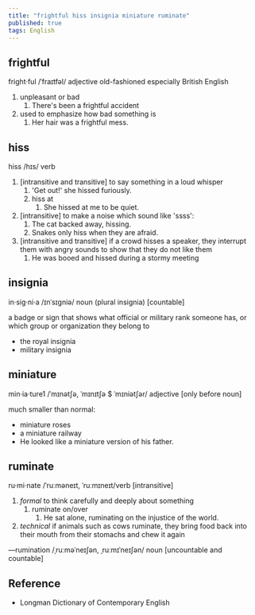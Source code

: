 ```yaml
---
title: "frightful hiss insignia miniature ruminate"
published: true
tags: English
---
```


## frightful

fright·ful /ˈfraɪtfəl/ adjective old-fashioned especially British English

1. unpleasant or bad
   1. There's been a frightful accident
2. used to emphasize how bad something is
   1. Her hair was a frightful mess.

## hiss

hiss /hɪs/ verb

1. [intransitive and transitive] to say something in a loud whisper
   1. 'Get out!' she hissed furiously.
   2. hiss at
      1. She hissed at me to be quiet.
2. [intransitive] to make a noise which sound like 'ssss':
   1. The cat backed away, hissing.
   2. Snakes only hiss when they are afraid.
3. [intransitive and transitive] if a crowd hisses a speaker, they interrupt them with
   angry sounds to show that they do not like them
   1. He was booed and hissed during a stormy meeting

## insignia

in·sig·ni·a /ɪnˈsɪɡniə/ noun (plural insignia) [countable]

a badge or sign that shows what official or military rank someone has, or which
group or organization they belong to

- the royal insignia
- military insignia

## miniature

min·ia·ture1 /ˈmɪnətʃə, ˈmɪnɪtʃə $ ˈmɪniətʃər/ adjective [only before noun]

much smaller than normal:

- miniature roses
- a miniature railway
- He looked like a miniature version of his father.

## ruminate

ru·mi·nate /ˈruːməneɪt, ˈruːmɪneɪt/verb [intransitive]

1. *formal* to think carefully and deeply about something
   1. ruminate on/over
      1. He sat alone, ruminating on the injustice of the world.
2. *technical* if animals such as cows ruminate, they bring food back into their
   mouth from their stomachs and chew it again

—rumination /ˌruːməˈneɪʃən, ˌruːmɪˈneɪʃən/ noun [uncountable and countable]

## Reference

- Longman Dictionary of Contemporary English
